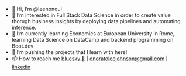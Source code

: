 - 👋 Hi, I’m @leenonqui
- 👀 I’m interested in Full Stack Data Science in order to create value thorugh business insights by deploying data pipelines and automating inference.
- 🌱 I’m currently learning Economics at European University in Rome, learning Data Science on DataCamp and backend programming on Boot.dev
- 💞️ I’m pushing the projects that I learn with here!
- 📫 How to reach me [bluesky 🦋](https://bsky.app/profile/leon-jo.bsky.social) | onoratoleejohnson@gmail.com | [linkedin](https://www.linkedin.com/in/leenonqui/)

<!---
leenonqui/leenonqui is a ✨ special ✨ repository because its `README.md` (this file) appears on your GitHub profile.
You can click the Preview link to take a look at your changes.
--->
